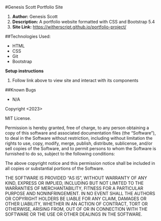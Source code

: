 
#Genesis Scott Portfolio Site

1. **Author:** Genesis Scott
2. **Description:** A portfolio website formatted with CSS and Bootstrap 5.4
3. **Site Link:** https://witherscript.github.io/portfolio-project/

##Technologies Used:
- HTML
- CSS
- Git
- Bootstrap

**Setup instructions**
1. Follow link above to view site and interact with its components


##Known Bugs
- N/A



Copyright <2023> <Genesis Scott>

MIT License.

Permission is hereby granted, free of charge, to any person obtaining a copy of this software and associated documentation files (the “Software”), to deal in the Software without restriction, including without limitation the rights to use, copy, modify, merge, publish, distribute, sublicense, and/or sell copies of the Software, and to permit persons to whom the Software is furnished to do so, subject to the following conditions:

The above copyright notice and this permission notice shall be included in all copies or substantial portions of the Software.

THE SOFTWARE IS PROVIDED “AS IS”, WITHOUT WARRANTY OF ANY KIND, EXPRESS OR IMPLIED, INCLUDING BUT NOT LIMITED TO THE WARRANTIES OF MERCHANTABILITY, FITNESS FOR A PARTICULAR PURPOSE AND NONINFRINGEMENT. IN NO EVENT SHALL THE AUTHORS OR COPYRIGHT HOLDERS BE LIABLE FOR ANY CLAIM, DAMAGES OR OTHER LIABILITY, WHETHER IN AN ACTION OF CONTRACT, TORT OR OTHERWISE, ARISING FROM, OUT OF OR IN CONNECTION WITH THE SOFTWARE OR THE USE OR OTHER DEALINGS IN THE SOFTWARE.

